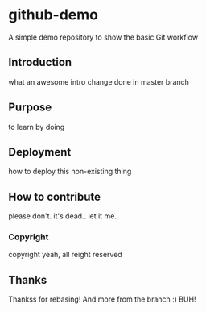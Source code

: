 # github-demo
A simple demo repository to show the basic Git workflow
## Introduction
what an awesome intro
change done in master branch
## Purpose
to learn by doing
## Deployment
how to deploy this non-existing thing
## How to contribute
please don't. it's dead.. let it me.
### Copyright
copyright yeah, all reight reserved
## Thanks
Thankss for rebasing! And more from the branch :)
BUH!
